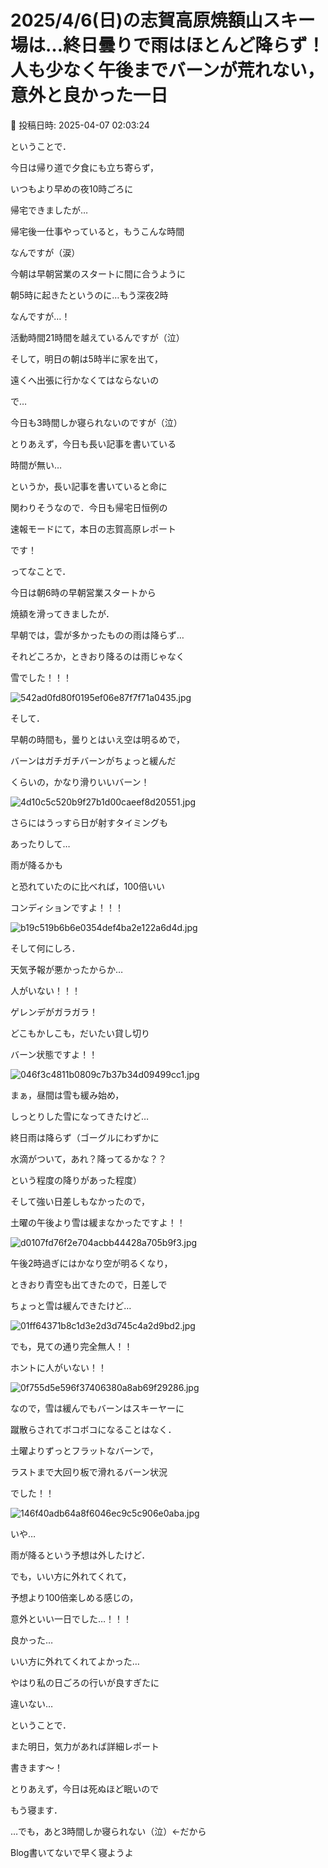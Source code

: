 # 2025/4/6(日)の志賀高原焼額山スキー場は…終日曇りで雨はほとんど降らず！人も少なく午後までバーンが荒れない，意外と良かった一日

📅 投稿日時: 2025-04-07 02:03:24

ということで．


今日は帰り道で夕食にも立ち寄らず，


いつもより早めの夜10時ごろに


帰宅できましたが…





帰宅後一仕事やっていると，もうこんな時間


なんですが（涙）


今朝は早朝営業のスタートに間に合うように


朝5時に起きたというのに…もう深夜2時


なんですが…！


活動時間21時間を越えているんですが（泣）





そして，明日の朝は5時半に家を出て，


遠くへ出張に行かなくてはならないの


で…


今日も3時間しか寝られないのですが（泣）





とりあえず，今日も長い記事を書いている


時間が無い…


というか，長い記事を書いていると命に


関わりそうなので．今日も帰宅日恒例の


速報モードにて，本日の志賀高原レポート


です！





ってなことで．


今日は朝6時の早朝営業スタートから


焼額を滑ってきましたが．





早朝では，雲が多かったものの雨は降らず…


それどころか，ときおり降るのは雨じゃなく


雪でした！！！




![542ad0fd80f0195ef06e87f7f71a0435.jpg](images/542ad0fd80f0195ef06e87f7f71a0435.jpg)







そして．


早朝の時間も，曇りとはいえ空は明るめで，


バーンはガチガチバーンがちょっと緩んだ


くらいの，かなり滑りいいバーン！




![4d10c5c520b9f27b1d00caeef8d20551.jpg](images/4d10c5c520b9f27b1d00caeef8d20551.jpg)







さらにはうっすら日が射すタイミングも


あったりして…


雨が降るかも


と恐れていたのに比べれば，100倍いい


コンディションですよ！！！




![b19c519b6b6e0354def4ba2e122a6d4d.jpg](images/b19c519b6b6e0354def4ba2e122a6d4d.jpg)







そして何にしろ．


天気予報が悪かったからか…


人がいない！！！


ゲレンデがガラガラ！


どこもかしこも，だいたい貸し切り


バーン状態ですよ！！




![046f3c4811b0809c7b37b34d09499cc1.jpg](images/046f3c4811b0809c7b37b34d09499cc1.jpg)







まぁ，昼間は雪も緩み始め，


しっとりした雪になってきたけど…


終日雨は降らず（ゴーグルにわずかに


水滴がついて，あれ？降ってるかな？？


という程度の降りがあった程度）


そして強い日差しもなかったので，


土曜の午後より雪は緩まなかったですよ！！




![d0107fd76f2e704acbb44428a705b9f3.jpg](images/d0107fd76f2e704acbb44428a705b9f3.jpg)







午後2時過ぎにはかなり空が明るくなり，


ときおり青空も出てきたので，日差しで


ちょっと雪は緩んできたけど…




![01ff64371b8c1d3e2d3d745c4a2d9bd2.jpg](images/01ff64371b8c1d3e2d3d745c4a2d9bd2.jpg)







でも，見ての通り完全無人！！


ホントに人がいない！！




![0f755d5e596f37406380a8ab69f29286.jpg](images/0f755d5e596f37406380a8ab69f29286.jpg)







なので，雪は緩んでもバーンはスキーヤーに


蹴散らされてボコボコになることはなく．


土曜よりずっとフラットなバーンで，


ラストまで大回り板で滑れるバーン状況


でした！！




![146f40adb64a8f6046ec9c5c906e0aba.jpg](images/146f40adb64a8f6046ec9c5c906e0aba.jpg)







いや…


雨が降るという予想は外したけど．


でも，いい方に外れてくれて，


予想より100倍楽しめる感じの，


意外といい一日でした…！！！


良かった…


いい方に外れてくれてよかった…


やはり私の日ごろの行いが良すぎたに


違いない…





ということで．


また明日，気力があれば詳細レポート


書きます～！





とりあえず，今日は死ぬほど眠いので


もう寝ます．


…でも，あと3時間しか寝られない（泣）←だから


Blog書いてないで早く寝ようよ
